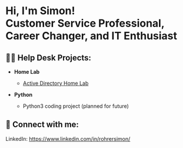 <h1>Hi, I'm Simon! <br/>
<a>Customer Service Professional, Career Changer, and  IT Enthusiast</a></h1>

<h2>👨‍💻 Help Desk Projects:</h2>

- <b>Home Lab</b>
  - [Active Directory Home Lab](https://github.com/rohrersimon/Active-Directory-with-PowerShell)

- <b>Python</b>
  - Python3 coding project (planned for future)

<h2> 🤳 Connect with me:</h2>

LinkedIn: https://www.linkedin.com/in/rohrersimon/

<!--
**rohrersimon/rohrersimon** is a ✨ _special_ ✨ repository because its `README.md` (this file) appears on your GitHub profile.

Here are some ideas to get you started:

- 🔭 I’m currently working on ...
- 🌱 I’m currently learning ...
- 👯 I’m looking to collaborate on ...
- 🤔 I’m looking for help with ...
- 💬 Ask me about ...
- 📫 How to reach me: ...
- 😄 Pronouns: ...
- ⚡ Fun fact: ...
-->
